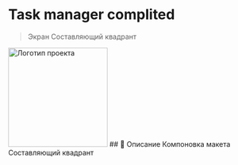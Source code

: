 # Task manager complited
> Экран Составляющий квадрант
>
>
<img src="images/quadrant.png.png" alt="Логотип проекта" width="200" height="200">
## 📌 Описание
Компоновка макета
Составляющий квадрант

